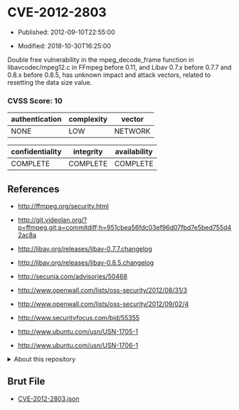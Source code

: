 # CVE-2012-2803

- Published: 2012-09-10T22:55:00

- Modified: 2018-10-30T16:25:00

Double free vulnerability in the mpeg_decode_frame function in libavcodec/mpeg12.c in FFmpeg before 0.11, and Libav 0.7.x before 0.7.7 and 0.8.x before 0.8.5, has unknown impact and attack vectors, related to resetting the data size value.

### CVSS Score: **10**

| authentication | complexity | vector |
| --- | --- | --- |
| NONE | LOW | NETWORK |

| confidentiality | integrity | availability |
| --- | --- | --- |
| COMPLETE | COMPLETE | COMPLETE |

## References

* http://ffmpeg.org/security.html

* http://git.videolan.org/?p=ffmpeg.git;a=commitdiff;h=951cbea56fdc03ef96d07fbd7e5bed755d42ac8a

* http://libav.org/releases/libav-0.7.7.changelog

* http://libav.org/releases/libav-0.8.5.changelog

* http://secunia.com/advisories/50468

* http://www.openwall.com/lists/oss-security/2012/08/31/3

* http://www.openwall.com/lists/oss-security/2012/09/02/4

* http://www.securityfocus.com/bid/55355

* http://www.ubuntu.com/usn/USN-1705-1

* http://www.ubuntu.com/usn/USN-1706-1

<details>
<summary>About this repository</summary> 

  This repository is part of the project [Live Hack CVE](https://github.com/Live-Hack-CVE). Main website can be found [www.live-hack.org](https://www.live-hack.org) 
  
  Made by [Sn0wAlice](https://github.com/Sn0wAlice) for the people that care about security and need to have a feed of the latest CVEs. Hope you enjoy it, don't forget to star the repo and follow me on [Twitter](https://twitter.com/Sn0wAlice) and [Github](https://github.com/Sn0wAlice). And that is my [personnal website](https://www.alice-snow.me/)

  - [Home Page](https://github.com/Live-Hack-CVE)
  - [Framework](https://github.com/Live-Hack-CVE/cve-framework)
  - [CVE database](https://github.com/Live-Hack-CVE/full_database)
  - [Changelog](https://github.com/Live-Hack-CVE/Changelog)
</details>

## Brut File

* [CVE-2012-2803.json](https://raw.githubusercontent.com/Live-Hack-CVE/full_database/main/cves/2012/CVE-2012-2803.json)

